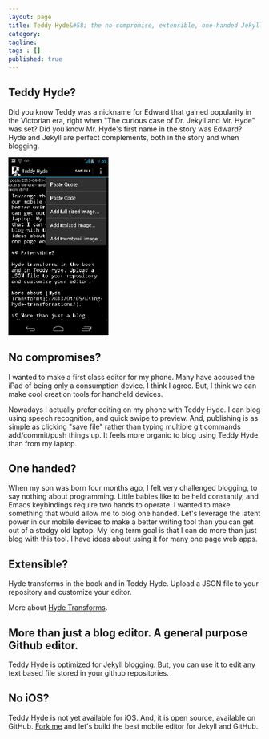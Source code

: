 ```yaml
---
layout: page
title: Teddy Hyde&#58; the no compromise, extensible, one-handed Jekyll blog editor for Android
category: 
tagline: 
tags : [] 
published: true
---
```


## Teddy Hyde?

Did you know Teddy was a nickname for Edward that gained popularity in the Victorian era, right when "The curious case of Dr. Jekyll and Mr. Hyde" was set? Did you know Mr. Hyde's first name in the story was Edward? Hyde and Jekyll are perfect complements, both in the story and when blogging.

![/assets/images/2013-05-08-06-00-36-image-resized.png](/assets/images/2013-05-08-06-00-36-image-resized.png)

## No compromises?

I wanted to make a first class editor for my phone. Many have accused the iPad of being only a consumption device. I think I agree. But, I think we can make cool creation tools for handheld devices.

Nowadays I actually prefer editing on my phone with Teddy Hyde. I can blog using speech recognition, and quick swipe to preview. And, publishing is as simple as clicking "save file" rather than typing multiple git commands add/commit/push things up. It feels more organic to blog using Teddy Hyde than from my laptop.

## One handed?

When my son was born four months ago, I felt very challenged blogging, to say nothing about programming. Little babies like to be held constantly, and Emacs keybindings require two hands to operate. I wanted to make something that would allow me to blog one handed. Let's leverage the latent power in our mobile devices to make a better writing tool than you can get out of a stodgy old laptop. My long term goal is that I can do more than just blog with this tool. I have ideas about using it for many one page web apps.

## Extensible?

Hyde transforms in the book and in Teddy Hyde. Upload a JSON file to your repository and customize your editor.

More about [Hyde Transforms](/2013/04/05/using-hyde-transformations/).

## More than just a blog editor. A general purpose Github editor.

Teddy Hyde is optimized for Jekyll blogging. But, you can use it to edit any text based file stored in your github repositories.

## No iOS?

Teddy Hyde is not yet available for iOS. And, it is open source, available on GitHub. [Fork me](http://github.com/xrd/TeddyHyde) and let's build the best mobile editor for Jekyll and GitHub.

